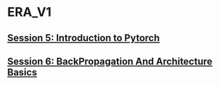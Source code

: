 # ERA_V1

## [Session 5: Introduction to Pytorch](https://garima-mahato.github.io/ERA_V1/Session5_IntroductionToPyTorch)

## [Session 6: BackPropagation And Architecture Basics](https://garima-mahato.github.io/ERA_V1/Session6_BackpropagationAndArchitecturalBasics)
